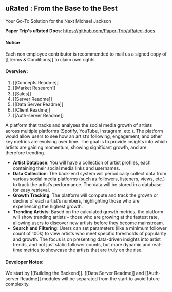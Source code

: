 ## uRated : From the Base to the Best
Your Go-To Solution for the Next Michael Jackson

**Paper Trip's uRated Docs**: https://github.com/Paper-Trip/uRated-docs

#### Notice
Each non employee contributor is recommended to mail us a signed copy of [[Terms & Conditions]] to claim own rights.
#### Overview:
1. [[Concepts Readme]]
2. [[Market Research]]
3. [[Sales]]
4. [[Server Readme]]
5. [[Data Server Readme]]
6. [[Client Readme]]
7. [[Auth-server Readme]]

A platform that tracks and analyses the social media growth of artists across multiple platforms (Spotify, YouTube, Instagram, etc.). The platform would allow users to see how an artist’s following, engagement, and other key metrics are evolving over time. The goal is to provide insights into which artists are gaining momentum, showing significant growth, and are therefore trending.
- **Artist Database**: You will have a collection of artist profiles, each containing their social media links and usernames.
- **Data Collection**: The back-end system will periodically collect data from various social media platforms (such as followers, listeners, views, etc.) to track the artist’s performance. The data will be stored in a database for easy retrieval.
- **Growth Tracking**: The platform will compute and track the growth or decline of each artist’s numbers, highlighting those who are experiencing the highest growth.
- **Trending Artists**: Based on the calculated growth metrics, the platform will show trending artists – those who are growing at the fastest rate, allowing users to discover new artists before they become mainstream.
- **Search and Filtering**: Users can set parameters (like a minimum follower count of 100k) to view artists who meet specific thresholds of popularity and growth.
The focus is on presenting data-driven insights into artist trends, and not just static follower counts, but more dynamic and real-time metrics to showcase the artists that are truly on the rise.
#### **Developer Notes:**
We start by [[Building the Backend]]. [[Data Server Readme]] and [[Auth-server Readme]] modules will be separated from the start to avoid future complexity.